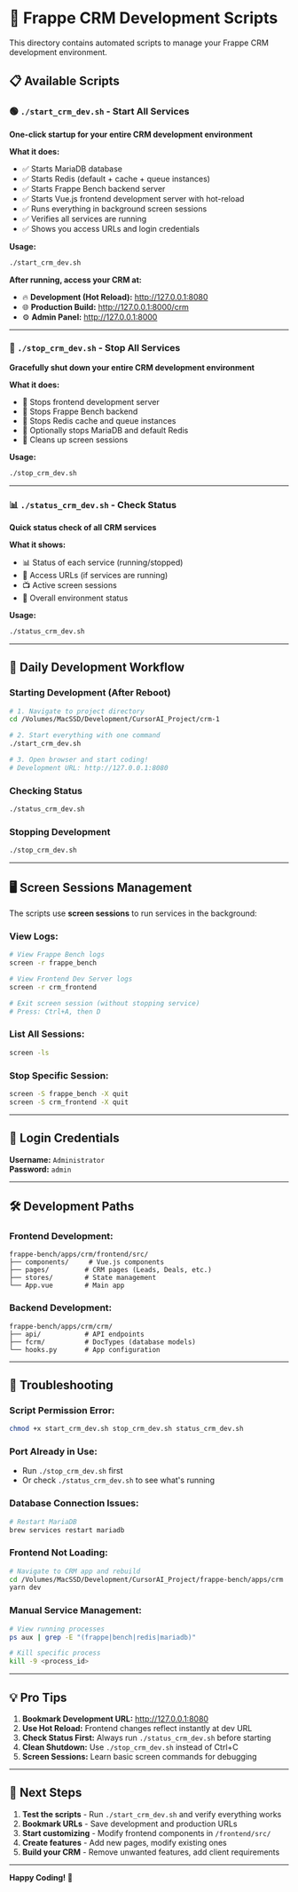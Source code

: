 # 🚀 Frappe CRM Development Scripts

This directory contains automated scripts to manage your Frappe CRM development environment.

## 📋 Available Scripts

### 🟢 `./start_crm_dev.sh` - Start All Services
**One-click startup for your entire CRM development environment**

**What it does:**
- ✅ Starts MariaDB database
- ✅ Starts Redis (default + cache + queue instances)  
- ✅ Starts Frappe Bench backend server
- ✅ Starts Vue.js frontend development server with hot-reload
- ✅ Runs everything in background screen sessions
- ✅ Verifies all services are running
- ✅ Shows you access URLs and login credentials

**Usage:**
```bash
./start_crm_dev.sh
```

**After running, access your CRM at:**
- 🔥 **Development (Hot Reload):** http://127.0.0.1:8080
- 🌐 **Production Build:** http://127.0.0.1:8000/crm
- ⚙️ **Admin Panel:** http://127.0.0.1:8000

---

### 🔴 `./stop_crm_dev.sh` - Stop All Services
**Gracefully shut down your entire CRM development environment**

**What it does:**
- 🛑 Stops frontend development server
- 🛑 Stops Frappe Bench backend
- 🛑 Stops Redis cache and queue instances
- 🛑 Optionally stops MariaDB and default Redis
- 🧹 Cleans up screen sessions

**Usage:**
```bash
./stop_crm_dev.sh
```

---

### 📊 `./status_crm_dev.sh` - Check Status
**Quick status check of all CRM services**

**What it shows:**
- 📊 Status of each service (running/stopped)
- 📱 Access URLs (if services are running)
- 📺 Active screen sessions
- 🎯 Overall environment status

**Usage:**
```bash
./status_crm_dev.sh
```

---

## 🔄 Daily Development Workflow

### **Starting Development (After Reboot)**
```bash
# 1. Navigate to project directory
cd /Volumes/MacSSD/Development/CursorAI_Project/crm-1

# 2. Start everything with one command
./start_crm_dev.sh

# 3. Open browser and start coding!
# Development URL: http://127.0.0.1:8080
```

### **Checking Status**
```bash
./status_crm_dev.sh
```

### **Stopping Development**
```bash
./stop_crm_dev.sh
```

---

## 🖥️ Screen Sessions Management

The scripts use **screen sessions** to run services in the background:

### **View Logs:**
```bash
# View Frappe Bench logs
screen -r frappe_bench

# View Frontend Dev Server logs  
screen -r crm_frontend

# Exit screen session (without stopping service)
# Press: Ctrl+A, then D
```

### **List All Sessions:**
```bash
screen -ls
```

### **Stop Specific Session:**
```bash
screen -S frappe_bench -X quit
screen -S crm_frontend -X quit
```

---

## 🔐 Login Credentials

**Username:** `Administrator`  
**Password:** `admin`

---

## 🛠️ Development Paths

### **Frontend Development:**
```
frappe-bench/apps/crm/frontend/src/
├── components/     # Vue.js components
├── pages/         # CRM pages (Leads, Deals, etc.)
├── stores/        # State management
└── App.vue        # Main app
```

### **Backend Development:**
```
frappe-bench/apps/crm/crm/
├── api/           # API endpoints
├── fcrm/          # DocTypes (database models)
└── hooks.py       # App configuration
```

---

## 🚨 Troubleshooting

### **Script Permission Error:**
```bash
chmod +x start_crm_dev.sh stop_crm_dev.sh status_crm_dev.sh
```

### **Port Already in Use:**
- Run `./stop_crm_dev.sh` first
- Or check `./status_crm_dev.sh` to see what's running

### **Database Connection Issues:**
```bash
# Restart MariaDB
brew services restart mariadb
```

### **Frontend Not Loading:**
```bash
# Navigate to CRM app and rebuild
cd /Volumes/MacSSD/Development/CursorAI_Project/frappe-bench/apps/crm
yarn dev
```

### **Manual Service Management:**
```bash
# View running processes
ps aux | grep -E "(frappe|bench|redis|mariadb)"

# Kill specific process
kill -9 <process_id>
```

---

## 💡 Pro Tips

1. **Bookmark Development URL:** http://127.0.0.1:8080
2. **Use Hot Reload:** Frontend changes reflect instantly at dev URL
3. **Check Status First:** Always run `./status_crm_dev.sh` before starting
4. **Clean Shutdown:** Use `./stop_crm_dev.sh` instead of Ctrl+C
5. **Screen Sessions:** Learn basic screen commands for debugging

---

## 🎯 Next Steps

1. **Test the scripts** - Run `./start_crm_dev.sh` and verify everything works
2. **Bookmark URLs** - Save development and production URLs
3. **Start customizing** - Modify frontend components in `/frontend/src/`
4. **Create features** - Add new pages, modify existing ones
5. **Build your CRM** - Remove unwanted features, add client requirements

---

**Happy Coding! 🚀** 